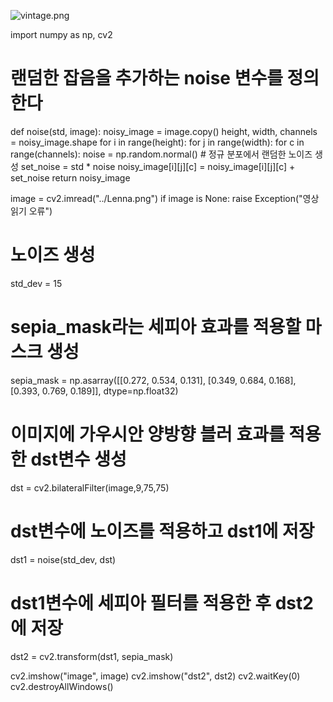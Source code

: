 ![vintage.png](..%2F..%2F..%2FOneDrive%2F%BB%E7%C1%F8%2F%BD%BA%C5%A9%B8%B0%BC%A6%2Fvintage.png)

import numpy as np, cv2

# 랜덤한 잡음을 추가하는 noise 변수를 정의한다

def noise(std, image):
noisy_image = image.copy()
height, width, channels = noisy_image.shape
for i in range(height):
for j in range(width):
for c in range(channels):
noise = np.random.normal()  # 정규 분포에서 랜덤한 노이즈 생성
set_noise = std * noise
noisy_image[i][j][c] = noisy_image[i][j][c] + set_noise
return noisy_image

image = cv2.imread("../Lenna.png")
if image is None: raise Exception("영상 읽기 오류")

# 노이즈 생성

std_dev = 15

# sepia_mask라는 세피아 효과를 적용할 마스크 생성

sepia_mask = np.asarray([[0.272, 0.534, 0.131],
[0.349, 0.684, 0.168],
[0.393, 0.769, 0.189]], dtype=np.float32)

# 이미지에 가우시안 양방향 블러 효과를 적용한 dst변수 생성

dst = cv2.bilateralFilter(image,9,75,75)

# dst변수에 노이즈를 적용하고 dst1에 저장

dst1 = noise(std_dev, dst)

# dst1변수에 세피아 필터를 적용한 후 dst2에 저장

dst2 = cv2.transform(dst1, sepia_mask)

cv2.imshow("image", image)
cv2.imshow("dst2", dst2)
cv2.waitKey(0)
cv2.destroyAllWindows()
